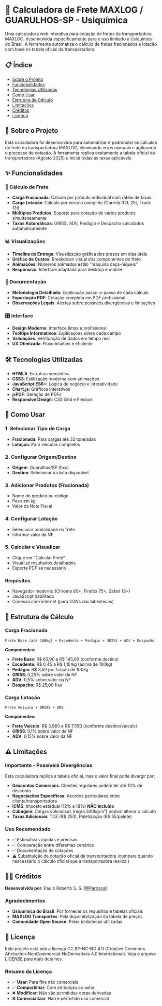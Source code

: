 # 🚛 Calculadora de Frete MAXLOG / GUARULHOS-SP - Usiquímica

Uma calculadora web interativa para cotação de fretes da transportadora MAXLOG, desenvolvida especificamente para o uso limitado a Usiquímica do Brasil. A ferramenta automatiza o cálculo de fretes fracionados e lotação com base na tabela oficial da transportadora.

## 📋 Índice

- [Sobre o Projeto](#sobre-o-projeto)
- [Funcionalidades](#funcionalidades)
- [Tecnologias Utilizadas](#tecnologias-utilizadas)
- [Como Usar](#como-usar)
- [Estrutura de Cálculo](#estrutura-de-cálculo)
- [Limitações](#limitações)
- [Créditos](#créditos)
- [Licença](#licença)

## 🎯 Sobre o Projeto

Esta calculadora foi desenvolvida para automatizar e padronizar os cálculos de frete da transportadora MAXLOG, eliminando erros manuais e agilizando o processo de cotação. A ferramenta replica exatamente a tabela oficial da transportadora (Agosto 2025) e inclui todas as taxas aplicáveis.

## ✨ Funcionalidades

### 🧮 Cálculo de Frete
- **Carga Fracionada**: Cálculo por produto individual com rateio de taxas
- **Carga Lotação**: Cálculo por veículo completo (Carreta 32t, 25t, Truck 13t)
- **Múltiplos Produtos**: Suporte para cotação de vários produtos simultaneamente
- **Taxas Automáticas**: GRISS, ADV, Pedágio e Despacho calculados automaticamente

### 📊 Visualizações
- **Timeline de Entrega**: Visualização gráfica dos prazos em dias úteis
- **Gráfico de Custos**: Breakdown visual dos componentes do frete
- **Animações**: Números animados estilo "máquina caça-níqueis"
- **Responsivo**: Interface adaptada para desktop e mobile

### 📄 Documentação
- **Metodologia Detalhada**: Explicação passo-a-passo de cada cálculo
- **Exportação PDF**: Cotação completa em PDF profissional
- **Observações Legais**: Alertas sobre possíveis divergências e limitações

### 🎛️ Interface
- **Design Moderno**: Interface limpa e profissional
- **Tooltips Informativos**: Explicações sobre cada campo
- **Validações**: Verificação de dados em tempo real
- **UX Otimizada**: Fluxo intuitivo e eficiente

## 🛠 Tecnologias Utilizadas

- **HTML5**: Estrutura semântica
- **CSS3**: Estilização moderna com animações
- **JavaScript ES6+**: Lógica de negócio e interatividade
- **Chart.js**: Gráficos interativos
- **jsPDF**: Geração de PDFs
- **Responsive Design**: CSS Grid e Flexbox

## 🚀 Como Usar

### 1. Selecionar Tipo de Carga
- **Fracionada**: Para cargas até 32 toneladas
- **Lotação**: Para veículos completos

### 2. Configurar Origem/Destino
- **Origem**: Guarulhos/SP (fixo)
- **Destino**: Selecionar da lista disponível

### 3. Adicionar Produtos (Fracionada)
- Nome do produto ou código
- Peso em kg
- Valor da Nota Fiscal

### 4. Configurar Lotação
- Selecionar modalidade do frete
- Informar valor da NF

### 5. Calcular e Visualizar
- Clique em "Calcular Frete"
- Visualize resultados detalhados
- Exporte PDF se necessário

### Requisitos
- Navegador moderno (Chrome 80+, Firefox 75+, Safari 13+)
- JavaScript habilitado
- Conexão com internet (para CDNs das bibliotecas)

## 📐 Estrutura de Cálculo

### Carga Fracionada
```
Frete Base (até 100kg) + Excedente + Pedágio + GRISS + ADV + Despacho
```

**Componentes:**
- **Frete Base**: R$ 65,90 a R$ 145,90 (conforme destino)
- **Excedente**: R$ 0,45 a R$ 1,10/kg (acima de 100kg)
- **Pedágio**: R$ 3,50 por fração de 100kg
- **GRISS**: 0,25% sobre valor da NF
- **ADV**: 0,5% sobre valor da NF  
- **Despacho**: R$ 25,00 fixo

### Carga Lotação
```
Frete Veículo + GRISS + ADV
```

**Componentes:**
- **Frete Veículo**: R$ 3.990 a R$ 7.550 (conforme destino/veículo)
- **GRISS**: 0,1% sobre valor da NF
- **ADV**: 0,15% sobre valor da NF

## ⚠️ Limitações

### Importante - Possíveis Divergências
Esta calculadora replica a tabela oficial, mas o valor final pode divergir por:

- **Descontos Comerciais**: Clientes regulares podem ter até 10% de desconto
- **Negociações Específicas**: Acordos particulares entre cliente/transportadora
- **ICMS**: Imposto estadual (12% a 18%) **NÃO incluído**
- **Cubagem**: Cargas volumosas (regra 300kg/m³) podem alterar o cálculo
- **Taxas Adicionais**: TDE (R$ 250), Paletização (R$ 55/palete)

### Uso Recomendado
- ✅ Estimativas rápidas e precisas
- ✅ Comparação entre diferentes cenários
- ✅ Documentação de cotações
- ⚠️ Substituição da cotação oficial da transportadora (compare quando nescessário o cálculo oficial que a transportadora realiza.)

## 👨‍💻 Créditos

**Desenvolvido por:** Paulo Roberto S. S. ([@Parososi](https://github.com/parososi))

### Agradecimentos
- **Usiquímica do Brasil**: Por fornecer os requisitos e tabelas oficiais
- **MAXLOG Transportes**: Pela disponibilização da tabela de preços
- **Comunidade Open Source**: Pelas bibliotecas utilizadas

## 📄 Licença

Este projeto está sob a licença CC BY-NC-ND 4.0 (Creative Commons Attribution-NonCommercial-NoDerivatives 4.0 International). Veja o arquivo [LICENSE](LICENSE) para mais detalhes.

### Resumo da Licença
- ✅ **Usar**: Para fins não comerciais
- ✅ **Compartilhar**: Com atribuição ao autor
- ❌ **Modificar**: Não são permitidas obras derivadas
- ❌ **Comercializar**: Não é permitido uso comercial
